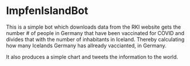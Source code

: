 # ImpfenIslandBot
This is a simple bot which downloads data from the RKI website gets the number #
of people in Germany that have been vaccinated for COVID and divides that with the number of inhabitants in Iceland.
Thereby calculating how many Icelands Germany has allready vaccianted, in Germany.

It also produces a simple chart and tweets the information to the world.

